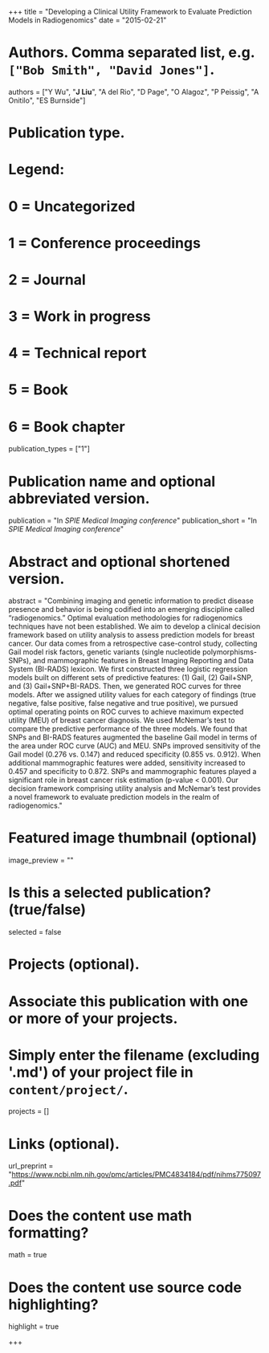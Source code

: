 +++
title = "Developing a Clinical Utility Framework to Evaluate Prediction Models in Radiogenomics"
date = "2015-02-21"

# Authors. Comma separated list, e.g. `["Bob Smith", "David Jones"]`.
authors = ["Y Wu", "__J Liu__", "A del Rio", "D Page", "O Alagoz", "P Peissig", "A Onitilo", "ES Burnside"]

# Publication type.
# Legend:
# 0 = Uncategorized
# 1 = Conference proceedings
# 2 = Journal
# 3 = Work in progress
# 4 = Technical report
# 5 = Book
# 6 = Book chapter
publication_types = ["1"]

# Publication name and optional abbreviated version.
publication = "In *SPIE Medical Imaging conference*"
publication_short = "In *SPIE Medical Imaging conference*"

# Abstract and optional shortened version.
abstract = "Combining imaging and genetic information to predict disease presence and behavior is being codified into an emerging discipline called “radiogenomics.” Optimal evaluation methodologies for radiogenomics techniques have not been established. We aim to develop a clinical decision framework based on utility analysis to assess prediction models for breast cancer. Our data comes from a retrospective case-control study, collecting Gail model risk factors, genetic variants (single nucleotide polymorphisms-SNPs), and mammographic features in Breast Imaging Reporting and Data System (BI-RADS) lexicon. We first constructed three logistic regression models built on different sets of predictive features: (1) Gail, (2) Gail+SNP, and (3) Gail+SNP+BI-RADS. Then, we generated ROC curves for three models. After we assigned utility values for each category of findings (true negative, false positive, false negative and true positive), we pursued optimal operating points on ROC curves to achieve maximum expected utility (MEU) of breast cancer diagnosis. We used McNemar’s test to compare the predictive performance of the three models. We found that SNPs and BI-RADS features augmented the baseline Gail model in terms of the area under ROC curve (AUC) and MEU. SNPs improved sensitivity of the Gail model (0.276 vs. 0.147) and reduced specificity (0.855 vs. 0.912). When additional mammographic features were added, sensitivity increased to 0.457 and specificity to 0.872. SNPs and mammographic features played a significant role in breast cancer risk estimation (p-value < 0.001). Our decision framework comprising utility analysis and McNemar’s test provides a novel framework to evaluate prediction models in the realm of radiogenomics."

# Featured image thumbnail (optional)
image_preview = ""

# Is this a selected publication? (true/false)
selected = false

# Projects (optional).
#   Associate this publication with one or more of your projects.
#   Simply enter the filename (excluding '.md') of your project file in `content/project/`.
projects = []

# Links (optional).
url_preprint = "https://www.ncbi.nlm.nih.gov/pmc/articles/PMC4834184/pdf/nihms775097.pdf"

# Does the content use math formatting?
math = true

# Does the content use source code highlighting?
highlight = true

+++

